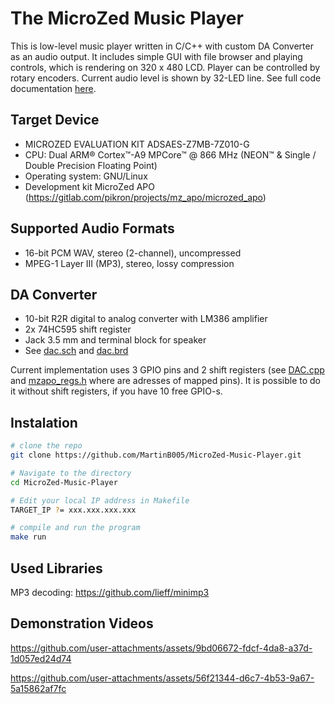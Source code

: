 # The MicroZed Music Player

This is low-level music player written in C/C++ with custom DA Converter as an audio output. It includes simple GUI with file browser and playing controls, 
which is rendering on 320 x 480 LCD. Player can be controlled by rotary encoders. Current audio level is shown by 32-LED line. See full code documentation [here](https://martinb005.github.io/MicroZed-Music-Player/annotated.html).

## Target Device
- MICROZED EVALUATION KIT ADSAES-Z7MB-7Z010-G
- CPU: Dual ARM® Cortex™-A9 MPCore™ @ 866 MHz (NEON™ & Single / Double Precision Floating Point)
- Operating system: GNU/Linux
- Development kit MicroZed APO (https://gitlab.com/pikron/projects/mz_apo/microzed_apo)

## Supported Audio Formats
- 16-bit PCM WAV, stereo (2-channel), uncompressed
- MPEG-1 Layer III (MP3), stereo, lossy compression

## DA Converter
- 10-bit R2R digital to analog converter with LM386 amplifier
- 2x 74HC595 shift register
- Jack 3.5 mm and terminal block for speaker
- See [dac.sch](dac-design/dac.sch) and [dac.brd](dac-design/dac.brd)

Current implementation uses 3 GPIO pins and 2 shift registers (see [DAC.cpp](peripherals/DAC.cpp) and [mzapo_regs.h](core/mzapo_regs.h) where are adresses of mapped pins).
It is possible to do it without shift registers, if you have 10 free GPIO-s.

## Instalation
```bash
# clone the repo
git clone https://github.com/MartinB005/MicroZed-Music-Player.git

# Navigate to the directory
cd MicroZed-Music-Player

# Edit your local IP address in Makefile
TARGET_IP ?= xxx.xxx.xxx.xxx

# compile and run the program
make run
```

## Used Libraries
MP3 decoding:
https://github.com/lieff/minimp3

## Demonstration Videos
https://github.com/user-attachments/assets/9bd06672-fdcf-4da8-a37d-1d057ed24d74

https://github.com/user-attachments/assets/56f21344-d6c7-4b53-9a67-5a15862af7fc
